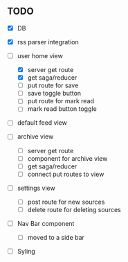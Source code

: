 
## TODO

- [x] DB

- [x] rss parser integration

- [ ] user home view
    - [x] server get route
    - [x] get saga/reducer
    - [ ] put route for save
    - [ ] save toggle button
    - [ ] put route for mark read
    - [ ] mark read button toggle

- [ ] default feed view

- [ ] archive view
    - [ ] server get route
    - [ ] component for archive view 
    - [ ] get saga/reducer
    - [ ] connect put routes to view

- [ ] settings view
    - [ ] post route for new sources 
    - [ ] delete route for deleting sources

- [ ] Nav Bar component
    - [ ] moved to a side bar

- [ ] Syling 
